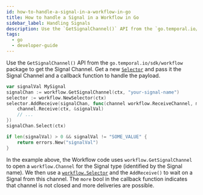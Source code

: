 ```yaml
---
id: how-to-handle-a-signal-in-a-workflow-in-go
title: How to handle a Signal in a Workflow in Go
sidebar_label: Handling Signals
description: Use the `GetSignalChannel()` API from the `go.temporal.io/sdk/workflow` package to get the Signal Channel.
tags:
  - go
  - developer-guide
---
```


Use the `GetSignalChannel()` API from the `go.temporal.io/sdk/workflow` package to get the Signal Channel.
Get a new [`Selector`](https://pkg.go.dev/go.temporal.io/sdk/workflow#Selector) and pass it the Signal Channel and a callback function to handle the payload.

```go
var signalVal MySignal
signalChan := workflow.GetSignalChannel(ctx, "your-signal-name")
selector := workflow.NewSelector(ctx)
selector.AddReceive(signalChan, func(channel workflow.ReceiveChannel, more bool) {
    channel.Receive(ctx, &signalVal)
    // ...
})
signalChan.Select(ctx)

if len(signalVal) > 0 && signalVal != "SOME_VALUE" {
    return errors.New("signalVal")
}
```

In the example above, the Workflow code uses `workflow.GetSignalChannel` to open a `workflow.Channel` for the Signal type (identified by the Signal name).
We then use a [`workflow.Selector`](https://docs.temporal.io/docs/go/selectors) and the `AddReceive()` to wait on a Signal from this channel.
The `more` bool in the callback function indicates that channel is not closed and more deliveries are possible.
